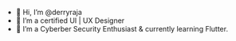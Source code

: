 - 👋 Hi, I’m @derryraja
- 👀 I’m a certified UI | UX Designer
- 🌱 I’m a Cyberber Security Enthusiast & currently learning Flutter.

<!---
derryraja/derryraja is a ✨ special ✨ repository because its `README.md` (this file) appears on your GitHub profile.
You can click the Preview link to take a look at your changes.
--->
